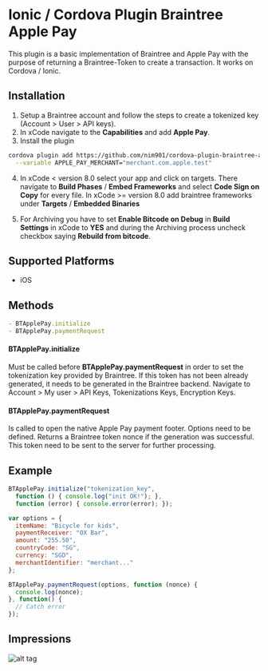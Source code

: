 # Ionic / Cordova Plugin Braintree Apple Pay

This plugin is a basic implementation of Braintree and Apple Pay with the purpose of returning a Braintree-Token to create a transaction. It works on Cordova / Ionic.

## Installation

1. Setup a Braintree account and follow the steps to create a tokenized key (Account > User > API keys).
2. In xCode navigate to the **Capabilities** and add **Apple Pay**.
3. Install the plugin

```sh
cordova plugin add https://github.com/nim901/cordova-plugin-braintree-applepay \
  --variable APPLE_PAY_MERCHANT="merchant.com.apple.test"
```

4. In xCode < version 8.0 select your app and click on targets. There navigate to **Build Phases** / **Embed Frameworks** and select **Code Sign on Copy** for every file. In xCode >= version 8.0 add braintree frameworks under **Targets** / **Embedded Binaries**

5. For Archiving you have to set **Enable Bitcode on Debug** in **Build Settings** in xCode to **YES** and during the Archiving process uncheck checkbox saying **Rebuild from bitcode**.

## Supported Platforms

- iOS

## Methods

```js
- BTApplePay.initialize
- BTApplePay.paymentRequest
```

#### BTApplePay.initialize

Must be called before **BTApplePay.paymentRequest** in order to set the tokenization key provided by Braintree. If this token has not been already generated, it needs to be generated in the Braintree backend. Navigate to Account > My user > API Keys, Tokenizations Keys, Encryption Keys.

#### BTApplePay.paymentRequest

Is called to open the native Apple Pay payment footer. Options need to be defined. Returns a Braintree token nonce if the generation was successful. This token need to be sent to the server for further processing.

## Example

```js
BTApplePay.initialize("tokenization_key",
  function () { console.log("init OK!"); },
  function (error) { console.error(error); });

var options = {
  itemName: "Bicycle for kids",
  paymentReceiver: "OX Bar",
  amount: "255.50",
  countryCode: "SG",
  currency: "SGD",
  merchantIdentifier: "merchant..."
};

BTApplePay.paymentRequest(options, function (nonce) {
  console.log(nonce);
}, function() {
  // Catch error
});
```

## Impressions

![alt tag](http://xorox.io/wp-content/uploads/2016/07/iphone-payment-applepay.png)
